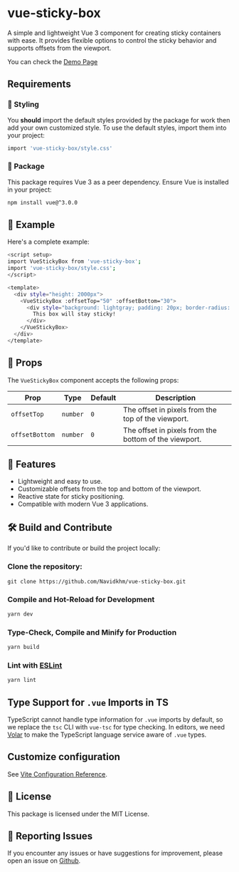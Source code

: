 # vue-sticky-box

A simple and lightweight Vue 3 component for creating sticky containers with ease. It provides flexible options to control the sticky behavior and supports offsets from the viewport.

You can check the [Demo Page](https://navidkhm.github.io/vue-sticky-box/)

## Requirements

### 🎨 Styling

You **should** import the default styles provided by the package for work then add your own customized style.
To use the default styles, import them into your project:

```bash
import 'vue-sticky-box/style.css'
```

### 🔧 Package

This package requires Vue 3 as a peer dependency. Ensure Vue is installed in your project:

```bash
npm install vue@^3.0.0
```

## 📖 Example

Here's a complete example:

```bash
<script setup>
import VueStickyBox from 'vue-sticky-box';
import 'vue-sticky-box/style.css';
</script>

<template>
  <div style="height: 2000px">
    <VueStickyBox :offsetTop="50" :offsetBottom="30">
      <div style="background: lightgray; padding: 20px; border-radius: 5px;">
        This box will stay sticky!
      </div>
    </VueStickyBox>
  </div>
</template>
```

## 🔑 Props

The `VueStickyBox` component accepts the following props:

| **Prop**       | **Type** | **Default** | **Description**                                       |
| -------------- | -------- | ----------- | ----------------------------------------------------- |
| `offsetTop`    | `number` | `0`         | The offset in pixels from the top of the viewport.    |
| `offsetBottom` | `number` | `0`         | The offset in pixels from the bottom of the viewport. |

## 🚀 Features

- Lightweight and easy to use.
- Customizable offsets from the top and bottom of the viewport.
- Reactive state for sticky positioning.
- Compatible with modern Vue 3 applications.

## 🛠️ Build and Contribute

If you'd like to contribute or build the project locally:

### Clone the repository:

`git clone https://github.com/Navidkhm/vue-sticky-box.git`

### Compile and Hot-Reload for Development

```sh
yarn dev
```

### Type-Check, Compile and Minify for Production

```sh
yarn build
```

### Lint with [ESLint](https://eslint.org/)

```sh
yarn lint
```

## Type Support for `.vue` Imports in TS

TypeScript cannot handle type information for `.vue` imports by default, so we replace the `tsc` CLI with `vue-tsc` for type checking. In editors, we need [Volar](https://marketplace.visualstudio.com/items?itemName=Vue.volar) to make the TypeScript language service aware of `.vue` types.

## Customize configuration

See [Vite Configuration Reference](https://vite.dev/config/).

## 📄 License

This package is licensed under the MIT License.

## 🐛 Reporting Issues

If you encounter any issues or have suggestions for improvement, please open an issue on [Github](https://github.com/Navidkhm/vue-sticky-box/issues).

